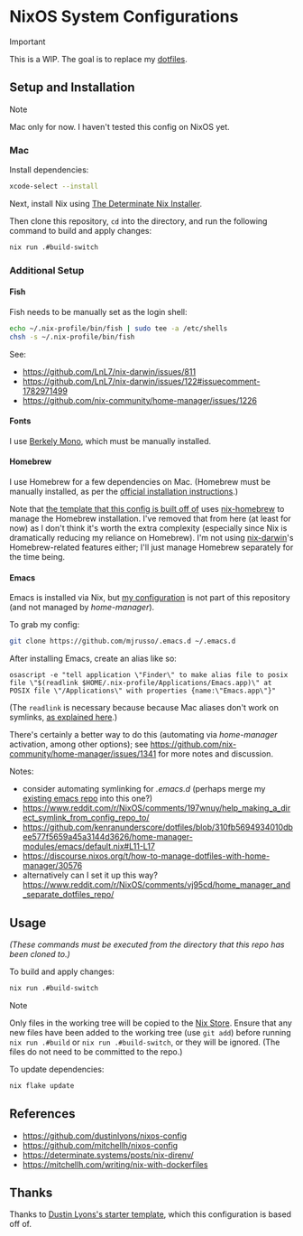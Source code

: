 # NixOS System Configurations

> [!IMPORTANT]
>
> This is a WIP. The goal is to replace my
> [dotfiles](https://github.com/mjrusso/dotfiles).

## Setup and Installation

> [!NOTE]
>
> Mac only for now. I haven't tested this config on NixOS yet.

### Mac

Install dependencies:

``` bash
xcode-select --install
```

Next, install Nix using [The Determinate Nix
Installer](https://zero-to-nix.com/concepts/nix-installer).

Then clone this repository, `cd` into the directory, and run the following
command to build and apply changes:

``` bash
nix run .#build-switch
```

### Additional Setup

#### Fish

Fish needs to be manually set as the login shell:

``` bash
echo ~/.nix-profile/bin/fish | sudo tee -a /etc/shells
chsh -s ~/.nix-profile/bin/fish
```

See:

- https://github.com/LnL7/nix-darwin/issues/811
- https://github.com/LnL7/nix-darwin/issues/122#issuecomment-1782971499
- https://github.com/nix-community/home-manager/issues/1226

#### Fonts

I use [Berkely Mono](https://berkeleygraphics.com/typefaces/berkeley-mono/),
which must be manually installed.

#### Homebrew

I use Homebrew for a few dependencies on Mac. (Homebrew must be manually
installed, as per the [official installation instructions](https://brew.sh/).)

Note that [the template that this config is built off
of](https://github.com/dustinlyons/nixos-config) uses
[nix-homebrew](https://github.com/zhaofengli/nix-homebrew) to manage the
Homebrew installation. I've removed that from here (at least for now) as I
don't think it's worth the extra complexity (especially since Nix is
dramatically reducing my reliance on Homebrew). I'm not using
[nix-darwin](https://github.com/LnL7/nix-darwin/)'s Homebrew-related features
either; I'll just manage Homebrew separately for the time being.

#### Emacs

Emacs is installed via Nix, but [my
configuration](https://github.com/mjrusso/.emacs.d) is not part of this
repository (and not managed by _home-manager_).

To grab my config:

``` bash
git clone https://github.com/mjrusso/.emacs.d ~/.emacs.d
```

After installing Emacs, create an alias like so:

``` fish
osascript -e "tell application \"Finder\" to make alias file to posix file \"$(readlink $HOME/.nix-profile/Applications/Emacs.app)\" at POSIX file \"/Applications\" with properties {name:\"Emacs.app\"}"
```

(The `readlink` is necessary because because Mac aliases don't work on
symlinks, [as explained
here](https://github.com/NixOS/nix/issues/956#issuecomment-1367457122).)

There's certainly a better way to do this (automating via _home-manager_
activation, among other options); see
https://github.com/nix-community/home-manager/issues/1341 for more notes and
discussion.

Notes:

- consider automating symlinking for _.emacs.d_ (perhaps merge my [existing emacs repo](https://github.com/mjrusso/.emacs.d) into this one?)
 - https://www.reddit.com/r/NixOS/comments/197wnuy/help_making_a_direct_symlink_from_config_repo_to/
 - https://github.com/kenranunderscore/dotfiles/blob/310fb5694934010dbee577f5659a45a3144d3626/home-manager-modules/emacs/default.nix#L11-L17
 - https://discourse.nixos.org/t/how-to-manage-dotfiles-with-home-manager/30576
 - alternatively can I set it up this way? https://www.reddit.com/r/NixOS/comments/vj95cd/home_manager_and_separate_dotfiles_repo/

## Usage

_(These commands must be executed from the directory that this repo has been
cloned to.)_

To build and apply changes:

``` bash
nix run .#build-switch
```

> [!NOTE]
>
> Only files in the working tree will be copied to the [Nix
> Store](https://zero-to-nix.com/concepts/nix-store). Ensure that any new files
> have been added to the working tree (use `git add`) before running
> `nix run .#build` or `nix run .#build-switch`, or they will be ignored. (The
> files do not need to be committed to the repo.)

To update dependencies:

``` bash
nix flake update
```

## References

- https://github.com/dustinlyons/nixos-config
- https://github.com/mitchellh/nixos-config
- https://determinate.systems/posts/nix-direnv/
- https://mitchellh.com/writing/nix-with-dockerfiles

## Thanks

Thanks to [Dustin Lyons's starter
template](https://github.com/dustinlyons/nixos-config), which this
configuration is based off of.
